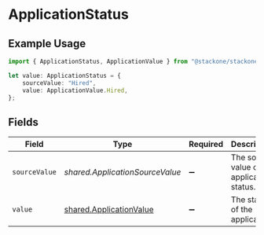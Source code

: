 # ApplicationStatus

## Example Usage

```typescript
import { ApplicationStatus, ApplicationValue } from "@stackone/stackone-client-ts/sdk/models/shared";

let value: ApplicationStatus = {
    sourceValue: "Hired",
    value: ApplicationValue.Hired,
};
```

## Fields

| Field                                                                     | Type                                                                      | Required                                                                  | Description                                                               | Example                                                                   |
| ------------------------------------------------------------------------- | ------------------------------------------------------------------------- | ------------------------------------------------------------------------- | ------------------------------------------------------------------------- | ------------------------------------------------------------------------- |
| `sourceValue`                                                             | *shared.ApplicationSourceValue*                                           | :heavy_minus_sign:                                                        | The source value of the application status.                               | Hired                                                                     |
| `value`                                                                   | [shared.ApplicationValue](../../../sdk/models/shared/applicationvalue.md) | :heavy_minus_sign:                                                        | The status of the application.                                            | hired                                                                     |